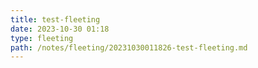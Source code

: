 ```yaml
--- 
title: test-fleeting 
date: 2023-10-30 01:18 
type: fleeting 
path: /notes/fleeting/20231030011826-test-fleeting.md 
--- 
```

 
